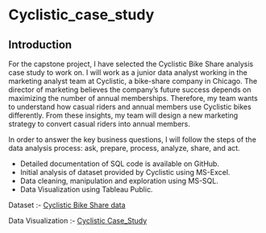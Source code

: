 # Cyclistic_case_study
## Introduction
For the capstone project, I have selected the Cyclistic Bike Share analysis case study to work on. 
I will work as a junior data analyst working in the marketing analyst team at Cyclistic, a bike-share company in Chicago. The director of marketing believes the company’s future success depends on maximizing the number of annual memberships. Therefore, my team wants to understand how casual riders and annual members use Cyclistic bikes differently. From these insights, my team will design a new marketing strategy to convert casual riders into annual members.

In order to answer the key business questions, I will follow the steps of the data analysis process: ask, prepare, process, analyze, share, and act.
- Detailed documentation of SQL code is available on GitHub.
- Initial analysis of dataset provided by Cyclistic using MS-Excel.
- Data cleaning, manipulation and exploration using MS-SQL.
- Data Visualization using Tableau Public.

Dataset :- [Cyclistic Bike Share data](https://divvy-tripdata.s3.amazonaws.com/index.html)

Data Visualization :- [Cyclistic Case_Study](https://public.tableau.com/views/GoogleBikeShare/Dashboard1?:language=en-GB&publish=yes&:display_count=n&:origin=viz_share_link])

